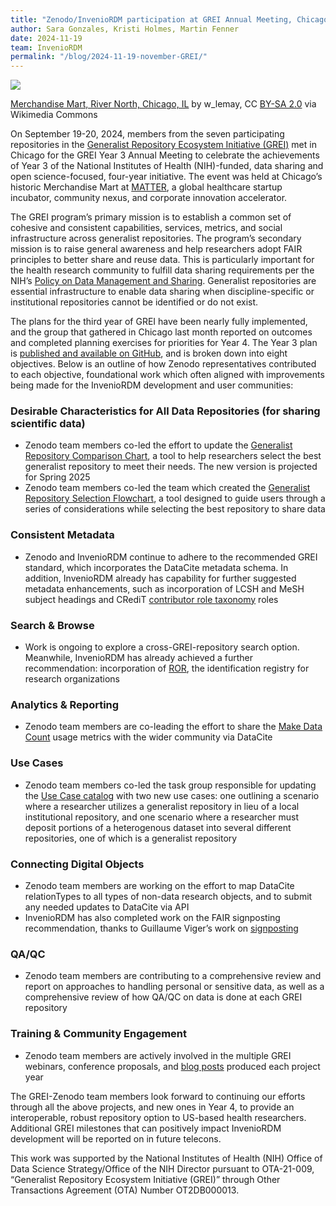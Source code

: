 ```yaml
---
title: "Zenodo/InvenioRDM participation at GREI Annual Meeting, Chicago"
author: Sara Gonzales, Kristi Holmes, Martin Fenner
date: 2024-11-19
team: InvenioRDM
permalink: "/blog/2024-11-19-november-GREI/"
---
```


![](/assets/images/blog-posts/MerchandiseMart.jpg)

[Merchandise Mart, River North, Chicago, IL](https://commons.wikimedia.org/wiki/File:Merchandise_Mart,_River_North,_Chicago,_IL.jpg) by w_lemay, CC [BY-SA 2.0](https://creativecommons.org/licenses/by-sa/2.0) via Wikimedia Commons


On September 19-20, 2024, members from the seven participating repositories in the [Generalist Repository Ecosystem Initiative (GREI)](https://datascience.nih.gov/data-ecosystem/generalist-repository-ecosystem-initiative) met in Chicago for the GREI Year 3 Annual Meeting to celebrate the achievements of Year 3 of the National Institutes of Health (NIH)-funded, data sharing and open science-focused, four-year initiative. The event was held at Chicago’s historic Merchandise Mart at [MATTER](https://matter.health/), a global healthcare startup incubator, community nexus, and corporate innovation accelerator. 

The GREI program’s primary mission is to establish a common set of cohesive and consistent capabilities, services, metrics, and social infrastructure across generalist repositories. The program’s secondary mission is to raise general awareness and help researchers adopt FAIR principles to better share and reuse data. This is particularly important for the health research community to fulfill data sharing requirements per the NIH’s [Policy on Data Management and Sharing](https://grants.nih.gov/grants/guide/notice-files/NOT-OD-21-013.html). Generalist repositories are essential infrastructure to enable data sharing when discipline-specific or institutional repositories cannot be identified or do not exist.

The plans for the third year of GREI have been nearly fully implemented, and the group that gathered in Chicago last month reported on outcomes and completed planning exercises for priorities for Year 4. The Year 3 plan is [published and available on GitHub](https://medium.com/@blog-grei/unlocking-innovation-the-generalist-repositories-embrace-transparency-and-community-on-github-08cdef676e2e), and is broken down into eight objectives. Below is an outline of how Zenodo representatives contributed to each objective, foundational work which often aligned with improvements being made for the InvenioRDM development and user communities:

### Desirable Characteristics for All Data Repositories (for sharing scientific data)

- Zenodo team members co-led the effort to update the [Generalist Repository Comparison Chart](https://doi.org/10.5281/zenodo.7946938), a tool to help researchers select the best generalist repository to meet their needs. The new version is projected for Spring 2025
- Zenodo team members co-led the team which created the [Generalist Repository Selection Flowchart](https://doi.org/10.5281/zenodo.11105430), a tool designed to guide users through a series of considerations while selecting the best repository to share data

### Consistent Metadata

- Zenodo and InvenioRDM continue to adhere to the recommended GREI standard, which incorporates the DataCite metadata schema. In addition, InvenioRDM already has capability for further suggested metadata enhancements, such as incorporation of LCSH and MeSH subject headings and CRediT [contributor role taxonomy](https://credit.niso.org/) roles

### Search & Browse

- Work is ongoing to explore a cross-GREI-repository search option. Meanwhile, InvenioRDM has already achieved a further recommendation: incorporation of [ROR](https://ror.org/), the identification registry for research organizations

### Analytics & Reporting

- Zenodo team members are co-leading the effort to share the [Make Data Count](https://makedatacount.org/learn-about-us/) usage metrics with the wider community via DataCite 

### Use Cases

- Zenodo team members co-led the task group responsible for updating the [Use Case catalog](https://doi.org/10.5281/zenodo.12212654) with two new use cases: one outlining a scenario where a researcher utilizes a generalist repository in lieu of a local institutional repository, and one scenario where a researcher must deposit portions of a heterogenous dataset into several different repositories, one of which is a generalist repository

### Connecting Digital Objects

- Zenodo team members are working on the effort to map DataCite relationTypes to all types of non-data research objects, and to submit any needed updates to DataCite via API
- InvenioRDM has also completed work on the FAIR signposting recommendation, thanks to Guillaume Viger’s work on [signposting](https://doi.org/10.5281/zenodo.12554416)

### QA/QC

- Zenodo team members are contributing to a comprehensive review and report on approaches to handling personal or sensitive data, as well as a comprehensive review of how QA/QC on data is done at each GREI repository

### Training & Community Engagement

- Zenodo team members are actively involved in the multiple GREI webinars, conference proposals, and [blog posts](https://medium.com/@blog-grei) produced each project year

The GREI-Zenodo team members look forward to continuing our efforts through all the above projects, and new ones in Year 4, to provide an interoperable, robust repository option to US-based health researchers. Additional GREI milestones that can positively impact InvenioRDM development will be reported on in future telecons. 

This work was supported by the National Institutes of Health (NIH) Office of Data Science Strategy/Office of the NIH Director pursuant to OTA-21-009, “Generalist Repository Ecosystem Initiative (GREI)” through Other Transactions Agreement (OTA) Number OT2DB000013.